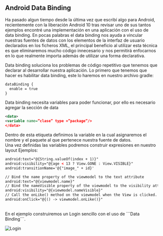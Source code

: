 ## Android Data Binding

Ha pasado algun tiempo desde la última vez que escribí algo para Android, recientemente con la liberación Android 10 tras revisar uno de sus tantos ejemplos encontré una implementación en una aplicación con el uso de data binding.
En pocas palabras el data binding nos ayuda a vincular nuestras fuentes de datos con los elementos de la interfaz de usuario declarados en los ficheros XML, el principal beneficio al utilizar esta técnica es que eliminaremos mucho código innecesario y nos permitirá enfocarnos en lo que realmente importa además de utilizar una forma declarativa.

Data binding soluciona los problemas de código repetitivo que tenemos que declarar al desarrollar nuestra aplicación.
Lo primero que tenemos que hacer es habilitar data binding, este lo haremos en nuestro archivo gradle:

```xml
dataBinding {
  enable = true
}
```


Data binding necesita variables para poder funcionar, por ello es necesario agregar la sección de data

```xml
<data>
<variable name=”clase” type =”package”/>
</data>

```

Dentro de esta etiqueta definimos la variable en la cual asignaremos el nombre y el paquete al que pertenece nuestra fuente de datos.
<br/>
Una vez definidas las variables podremos construir expresiones en nuestro layout
Ejemplos:

```xml
android:text="@{String.valueOf(index + 1)}"
android:visibility="@{age < 13 ? View.GONE : View.VISIBLE}"
android:transitionName='@{"image_" + id}'
```

```xml
// Bind the name property of the viewmodel to the text attribute
android:text="@{viewmodel.name}"
// Bind the nameVisible property of the viewmodel to the visibility attribute
android:visibility="@{viewmodel.nameVisible}"
// Call the onLike() method on the viewmodel when the View is clicked.
android:onClick="@{() -> viewmodel.onLike()}"

```

<br/>
En el ejemplo construiremos un Login sencillo con el uso de ```Data Binding```.
<br/>

![Login]()


